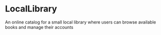 # LocalLibrary
An online catalog for a small local library where users can browse available books and manage their accounts
